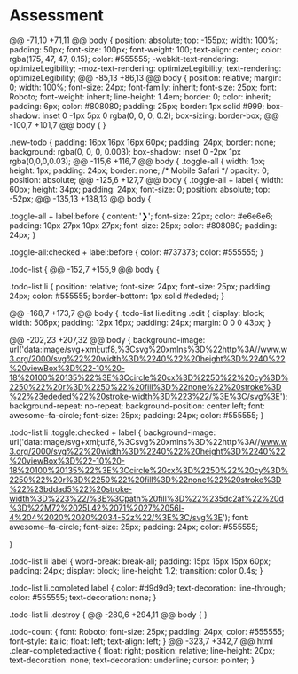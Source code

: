 # Assessment
@@ -71,10 +71,11 @@ body {
	position: absolute;
	top: -155px;
	width: 100%;
	padding: 50px;
	font-size: 100px;
	font-weight: 100;
	text-align: center;
	color: rgba(175, 47, 47, 0.15);
	color: #555555;
	-webkit-text-rendering: optimizeLegibility;
	-moz-text-rendering: optimizeLegibility;
	text-rendering: optimizeLegibility;
@@ -85,13 +86,13 @@ body {
	position: relative;
	margin: 0;
	width: 100%;
	font-size: 24px;
	font-family: inherit;
	font-size: 25px;
	font: Roboto;
	font-weight: inherit;
	line-height: 1.4em;
	border: 0;
	color: inherit;
	padding: 6px;
	color: #808080;
	padding: 25px;
	border: 1px solid #999;
	box-shadow: inset 0 -1px 5px 0 rgba(0, 0, 0, 0.2);
	box-sizing: border-box;
@@ -100,7 +101,7 @@ body {
}

.new-todo {
	padding: 16px 16px 16px 60px;
	padding: 24px;
	border: none;
	background: rgba(0, 0, 0, 0.003);
	box-shadow: inset 0 -2px 1px rgba(0,0,0,0.03);
@@ -115,6 +116,7 @@ body {
.toggle-all {
	width: 1px;
	height: 1px;
	padding: 24px;
	border: none; /* Mobile Safari */
	opacity: 0;
	position: absolute;
@@ -125,6 +127,7 @@ body {
.toggle-all + label {
	width: 60px;
	height: 34px;
	padding: 24px;
	font-size: 0;
	position: absolute;
	top: -52px;
@@ -135,13 +138,13 @@ body {

.toggle-all + label:before {
	content: '❯';
	font-size: 22px;
	color: #e6e6e6;
	padding: 10px 27px 10px 27px;
	font-size: 25px;
	color: #808080;
	padding: 24px;
}

.toggle-all:checked + label:before {
	color: #737373;
	color: #555555;
}

.todo-list {
@@ -152,7 +155,9 @@ body {

.todo-list li {
	position: relative;
	font-size: 24px;
	font-size: 25px;
	padding: 24px;
        color: #555555;
	border-bottom: 1px solid #ededed;
}

@@ -168,7 +173,7 @@ body {
.todo-list li.editing .edit {
	display: block;
	width: 506px;
	padding: 12px 16px;
	padding: 24px;
	margin: 0 0 0 43px;
}

@@ -202,23 +207,32 @@ body {
	background-image: url('data:image/svg+xml;utf8,%3Csvg%20xmlns%3D%22http%3A//www.w3.org/2000/svg%22%20width%3D%2240%22%20height%3D%2240%22%20viewBox%3D%22-10%20-18%20100%20135%22%3E%3Ccircle%20cx%3D%2250%22%20cy%3D%2250%22%20r%3D%2250%22%20fill%3D%22none%22%20stroke%3D%22%23ededed%22%20stroke-width%3D%223%22/%3E%3C/svg%3E');
	background-repeat: no-repeat;
	background-position: center left;
	font: awesome–fa-circle;
        font-size: 25px;
	padding: 24px;
        color: #555555;
}

.todo-list li .toggle:checked + label {
	background-image: url('data:image/svg+xml;utf8,%3Csvg%20xmlns%3D%22http%3A//www.w3.org/2000/svg%22%20width%3D%2240%22%20height%3D%2240%22%20viewBox%3D%22-10%20-18%20100%20135%22%3E%3Ccircle%20cx%3D%2250%22%20cy%3D%2250%22%20r%3D%2250%22%20fill%3D%22none%22%20stroke%3D%22%23bddad5%22%20stroke-width%3D%223%22/%3E%3Cpath%20fill%3D%22%235dc2af%22%20d%3D%22M72%2025L42%2071%2027%2056l-4%204%2020%2020%2034-52z%22/%3E%3C/svg%3E');
        font: awesome–fa-circle;
        font-size: 25px;
	padding: 24px;
        color: #555555;

}

.todo-list li label {
	word-break: break-all;
	padding: 15px 15px 15px 60px;
	padding: 24px;
	display: block;
	line-height: 1.2;
	transition: color 0.4s;
}

.todo-list li.completed label {
	color: #d9d9d9;
	text-decoration: line-through;
	color: #555555;
	text-decoration: none;
}

.todo-list li .destroy {
@@ -280,6 +294,11 @@ body {
}

.todo-count {
	font: Roboto;
        font-size: 25px;
	padding: 24px;
        color: #555555;
        font-style: italic;
	float: left;
	text-align: left;
}
@@ -323,7 +342,7 @@ html .clear-completed:active {
	float: right;
	position: relative;
	line-height: 20px;
	text-decoration: none;
	text-decoration: underline;
	cursor: pointer;
}

